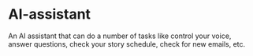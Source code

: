# AI-assistant
An AI assistant that can do a number of tasks like control your voice, answer questions, check your story schedule, check for new emails, etc.
